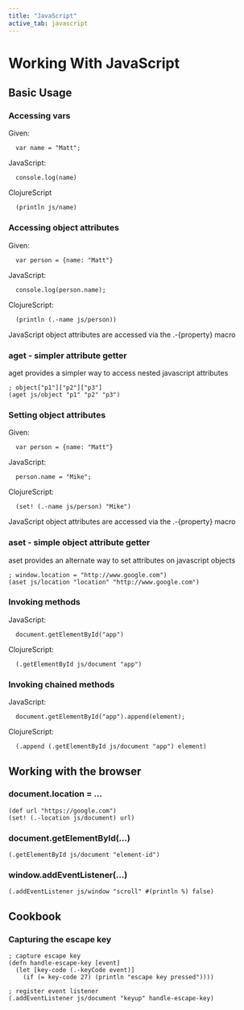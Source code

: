 ```yaml
---
title: "JavaScript"
active_tab: javascript
---
```

# Working With JavaScript

## Basic Usage

### Accessing vars

Given:

``` 
  var name = "Matt";
```

JavaScript:

``` 
  console.log(name)
```

ClojureScript

```
  (println js/name)
```

### Accessing object attributes

Given: 
 
```
  var person = {name: "Matt"}
```

JavaScript:

```
  console.log(person.name);
```

ClojureScript:

```
  (println (.-name js/person))
```

JavaScript object attributes are accessed via the .-{property} macro

### aget - simpler attribute getter

aget provides a simpler way to access nested javascript attributes

```
; object["p1"]["p2"]["p3"]
(aget js/object "p1" "p2" "p3")
```

### Setting object attributes

Given: 
 
```
  var person = {name: "Matt"}
```

JavaScript:

```
  person.name = "Mike";
```

ClojureScript:

```
  (set! (.-name js/person) "Mike")
```

JavaScript object attributes are accessed via the .-{property} macro

### aset - simple object attribute getter

aset provides an alternate way to set attributes on javascript objects

```
; window.location = "http://www.google.com")
(aset js/location "location" "http://www.google.com")
```

### Invoking methods

JavaScript:

```
  document.getElementById("app")
```

ClojureScript:

```
  (.getElementById js/document "app")
```

### Invoking chained methods

JavaScript:

```
  document.getElementById("app").append(element);
```
                    
ClojureScript:

```
  (.append (.getElementById js/document "app") element)
```

## Working with the browser

### document.location = ...

```
(def url "https://google.com")
(set! (.-location js/document) url)
```

### document.getElementById(...)

```
(.getElementById js/document "element-id")
```

### window.addEventListener(...)

```
(.addEventListener js/window "scroll" #(println %) false)
```

## Cookbook

### Capturing the escape key

```
; capture escape key
(defn handle-escape-key [event]
  (let [key-code (.-keyCode event)]
    (if (= key-code 27) (println "escape key pressed"))))
    
; register event listener    
(.addEventListener js/document "keyup" handle-escape-key)
```
